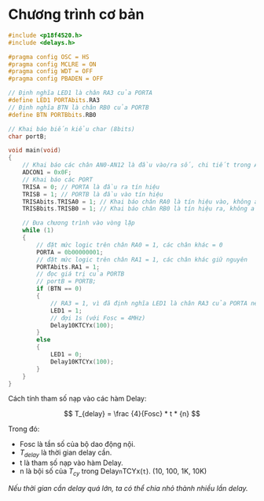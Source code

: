 # Chương trình cơ bản

```c
#include <p18f4520.h>
#include <delays.h>

#pragma config OSC = HS
#pragma config MCLRE = ON
#pragma config WDT = OFF
#pragma config PBADEN = OFF

// Định nghĩa LED1 là chân RA3 của PORTA
#define LED1 PORTAbits.RA3
// Định nghĩa BTN là chân RB0 của PORTB
#define BTN PORTBbits.RB0

// Khai báo biến kiểu char (8bits)
char portB;

void main(void)
{
    // Khai báo các chân AN0-AN12 là đầu vào/ra số, chi tiết trong ADC
    ADCON1 = 0x0F;
    // Khai báo các PORT
    TRISA = 0; // PORTA là đầu ra tín hiệu
    TRISB = 1; // PORTB là đầu vào tín hiệu
	TRISAbits.TRISA0 = 1; // Khai báo chân RA0 là tín hiệu vào, không ảnh hưởng đến các chân khác
	TRISBbits.TRISB0 = 1; // Khai báo chân RB0 là tín hiệu ra, không ảnh hưởng đến các chân khác

    // Đưa chương trình vào vòng lặp
    while (1)
    {
        // đặt mức logic trên chân RA0 = 1, các chân khác = 0
        PORTA = 0b00000001;
        // đặt mức logic trên chân RA1 = 1, các chân khác giữ nguyên
        PORTAbits.RA1 = 1;
        // đọc giá trị của PORTB
        // portB = PORTB;
        if (BTN == 0)
        {
            // RA3 = 1, vì đã định nghĩa LED1 là chân RA3 của PORTA nên có thể dùng:
            LED1 = 1;
            // đợi 1s (với Fosc = 4MHz)
            Delay10KTCYx(100);
        }
        else
        {
            LED1 = 0;
            Delay10KTCYx(100);
        }
    }
}
```

Cách tính tham số nạp vào các hàm Delay:

$$ T_{delay} = \frac {4}{Fosc} * t * {n} $$

Trong đó:

-   Fosc là tần số của bộ dao động nội.
-   $T_{delay}$ là thời gian delay cần.
-   t là tham số nạp vào hàm Delay.
-   n là bội số của $T_{cy}$ trong Delay`n`TCYx(`t`). (10, 100, 1K, 10K)

_Nếu thời gian cần delay quá lớn, ta có thể chia nhỏ thành nhiều lần delay._
